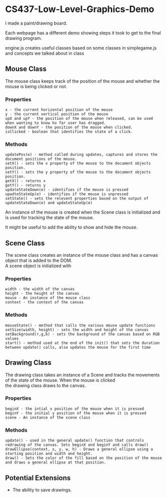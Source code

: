 # CS437-Low-Level-Graphics-Demo
I made a paint/drawing board.<br/>

Each webpage has a different demo showing steps it took to get to the final drawing program.

engine.js creates useful classes based on some classes in simplegame.js and concepts we talked about in class

## Mouse Class
The mouse class keeps track of the position of the mouse and whether the mouse is being clicked or not.
### Properties
```
x - the current horizontal position of the mouse
y - the current vertical position of the mouse
upX and upY - the position of the mouse when released, can be used when wanting to know ho far user has dragged.
downX and downY - the position of the mouse when clicked.
isClicked - boolean that identifies the state of a click.
```

### Methods
```
updatePos(e) - method called during updates, captures and stores the document positions of the mouse.
setX() - sets the x property of the mouse to the document objects position.
setY() - sets the y property of the mouse to the document objects position.
getX() - returns x
getY() - returns y
updateStateDown(e) - identifies if the mouse is pressed
upadteStateUp(e) - identifies if the mouse is unpressed
setState() - sets the relevent properties based on the output of updateStateDown(e) and updateStateUp(e)
```

An instance of the mouse is created when the Scene class is initialized and is used for tracking the state of the mouse.<br/>

It might be useful to add the ability to show and hide the mouse.

## Scene Class
The scene class creates an instance of the mouse class and has a canvas object that is added to the DOM.<br/>
A scene object is initialized with 

### Properties
```
width - the width of the canvas
height - the height of the canvas
mouse - An instance of the mouse class
context - the context of the canvas
```

### Methods

```
mouseState() - method that calls the various mouse update functions
setSize(width, height) - sets the width and height of the canvas
setBackground(r,g,b) - sets the background of the canvas based on RGB values
start() - method used at the end of the init() that sets the duration between update() calls, also updates the mouse for the first time
```


## Drawing Class
The drawing class takes an instance of a Scene and tracks the movements of the state of the mouse. When the mouse is clicked<br/>
the drawing class draws to the canvas. 

### Properties
```
beginX - the intial x position of the mouse when it is pressed
beginY - the initial y position of the mouse when it is pressed
scene - An instance of the scene class
```

### Methods
```
update() - used in the general update() function that controls redrawing of the canvas. Sets beginX and beginY and calls draw()
drawEllipse(context, x, y, w, h) - Draws a general ellipse using a starting position and width and height.
draw() - Sets the color of the fill based on the position of the mouse and draws a general ellipse at that position.
```

## Potential Extensions
- The ability to save drawings.
